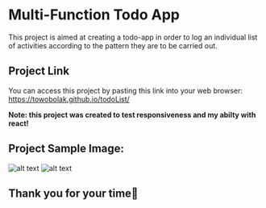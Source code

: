 # Multi-Function Todo App

This project is aimed at creating a todo-app in order to log an individual list of activities according to the pattern they are to be carried out.

## Project Link

You can access this project by pasting this link into your web browser: https://towobolak.github.io/todoList/


**Note: this project was created to test responsiveness and my abilty with react!**

## Project Sample Image:
![alt text](<Images/Screenshot 2024-09-19 at 3.03.44 PM.png>) 
![alt text](<Images/Screenshot 2024-09-19 at 3.04.19 PM.png>)

## Thank you for your time🥰
